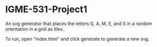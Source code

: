 # IGME-531-Project1

An svg generator that places the letters G, A, M, E, and S in a random orientation in a grid as tiles.

To run, open "index.html" and click generate to generate a new svg.
